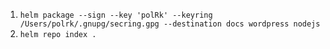 1. `helm package --sign --key 'polRk' --keyring /Users/polrk/.gnupg/secring.gpg --destination docs wordpress nodejs`
2. `helm repo index .`
